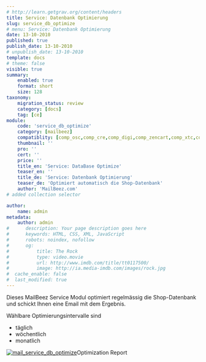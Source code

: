 ```yaml
---
# http://learn.getgrav.org/content/headers
title: Service: Datenbank Optimierung
slug: service_db_optimize
# menu: Service: Datenbank Optimierung
date: 13-10-2010
published: true
publish_date: 13-10-2010
# unpublish_date: 13-10-2010
template: docs
# theme: false
visible: true
summary:
    enabled: true
    format: short
    size: 128
taxonomy:
    migration_status: review
    category: [docs]
    tag: [ce]
module:
    code: 'service_db_optimize'
    category: [mailbeez]
    compatiblity: [comp_osc,comp_cre,comp_digi,comp_zencart,comp_xtc,comp_gambio]
    thumbnail: ''
    pro: ''
    cert: ''
    price: ''
    title_en: 'Service: DataBase Optimize'
    teaser_en: ''
    title_de: 'Service: Datenbank Optimierung'
    teaser_de: 'Optimiert automatisch die Shop-Datenbank'
    author: 'MailBeez.com'
# added collection selector

author:
    name: admin
metadata:
    author: admin
#      description: Your page description goes here
#      keywords: HTML, CSS, XML, JavaScript
#      robots: noindex, nofollow
#      og:
#          title: The Rock
#          type: video.movie
#          url: http://www.imdb.com/title/tt0117500/
#          image: http://ia.media-imdb.com/images/rock.jpg
#  cache_enable: false
#  last_modified: true
---
```


Dieses MailBeez Service Modul optimiert regelmässig die Shop-Datenbank und schickt Ihnen eine Email mit dem Ergebnis.

Wählbare Optimierungsintervalle sind

- täglich
- wöchentlich
- monatlich

[![](http://www.mailbeez.com/wp-content/uploads/2010/10/mail_service_db_optimize-243x300.png "mail_service_db_optimize")](http://www.mailbeez.com/wp-content/uploads/2010/10/mail_service_db_optimize.png)Optimization Report
